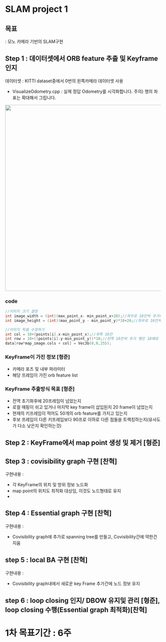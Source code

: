 # SLAM project 1

## 목표 
: 모노 카메라 기반의 SLAM구현 

## Step 1 :  데이터셋에서 ORB feature 추출 및 Keyframe 인지
데이터셋 : KITTI dataset중에서 0번의 왼쪽카메라 데이터셋 사용 
- VisualizeOdometry.cpp : 실제 정답 Odometry를 시각화합니다. 주의) 행의 좌표는 확대해서 그립니다.

<img width ="600" src="https://user-images.githubusercontent.com/63538314/146316571-60f79765-8e3e-4506-af88-35fc96511184.gif">

### code
``` c++
//이미지 크기 결정
int image_width = (int)(max_point_x- min_point_x+20);//좌우로 10칸씩 추가하였다. 
int image_height = (int)(max_point_y - min_point_y)*10+20;//좌우로 10칸씩 추가하였다. 행은 10배로 늘렸다.

//이미지 픽셀 수정하기 
int col = 10+(points[i].x-min_point_x);//위쪽 10칸
int row = 10+((points[i].y-min_point_y))*10;//왼쪽 10칸씩 추가 행은 10배로 늘렸다.
data[row*map_image.cols + col] = Vec3b(0,0,255);
``` 
### KeyFrame이 가진 정보 [형준]
- 카메라 포즈 및 내부 파라미터
- 해당 프레임이 가진 orb feature list

### KeyFrame 추출방식 목표 [형준]
- 전역 초기화후에 20프레임이 넘었는지 
- 로컬 매핑이 쉬고 있거나 마지막 key frame이 삽입된지 20 frame이 넘었는지
- 현재의 키프레임이 적어도 50개의 orb feature를 가지고 있는지
- 후보 프레임이 다른 키프레임보다 90프로 이하로 다른 점들을 트랙킹하는지(유사도가 다소 낮은지 확인하는것)

## Step 2 : KeyFrame에서 map point 생성 및 제거 [형준]

## Step 3 : covisibility graph 구현 [찬혁]
구현내용 : 
  - 각 KeyFrame의 위치 및 방위 정보 노드화
  - map point의 위치도 최적화 대상임, 이것도 노드형태로 유지 
  - 
## Step 4 : Essential graph 구현 [찬혁]
구현내용 : 
  - Covisibility graph에 추가로 spanning tree를 만들고, Covisibility간에 약한건 지움
## step 5 : local BA 구현 [찬혁]
구현내용 : 
  - Covisibility graph내에서 새로운 key Frame 추가간에 노드 정보 유지 

## step 6 : loop closing 인지/ DBOW 유지및 관리 [형준], loop closing 수행(Essential graph 최적화)[찬혁]

# 1차 목표기간 :  6주
